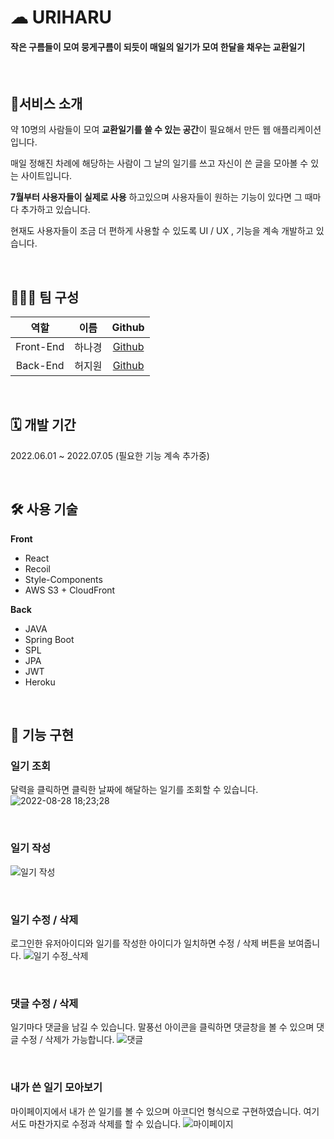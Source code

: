 # ☁ URIHARU
#### 작은 구름들이 모여 뭉게구름이 되듯이 매일의 일기가 모여 한달을 채우는 교환일기

<br>


## 🌟서비스 소개

약 10명의 사람들이 모여 **교환일기를 쓸 수 있는 공간**이 필요해서 만든 웹 애플리케이션입니다.

매일 정해진 차례에 해당하는 사람이 그 날의 일기를 쓰고 자신이 쓴 글을 모아볼 수 있는 사이트입니다.

**7월부터 사용자들이 실제로 사용** 하고있으며 사용자들이 원하는 기능이 있다면 그 때마다 추가하고 있습니다.

현재도 사용자들이 조금 더 편하게 사용할 수 있도록 UI / UX , 기능을 계속 개발하고 있습니다.

<br>

## 🙋🏻‍♀️ 팀 구성

|역할|이름|Github|
|:---:|:---:|:---:
|Front-End|하나경|[Github](https://github.com/NagyeongHa)|
|Back-End|허지원|[Github](https://github.com/heocat)|

<br>

## 🗓️ 개발 기간
2022.06.01 ~ 2022.07.05 (필요한 기능 계속 추가중)

<br>

## 🛠️ 사용 기술
**Front**
* React
* Recoil
* Style-Components
* AWS S3 + CloudFront

**Back**
* JAVA
* Spring Boot
* SPL
* JPA
* JWT
* Heroku

<br>

## 📌 기능 구현
### 일기 조회 
달력을 클릭하면 클릭한 날짜에 해달하는 일기를 조회할 수 있습니다.
![2022-08-28 18;23;28](https://user-images.githubusercontent.com/90600892/188437983-5f5b2f69-370b-4c20-90e3-cd7f1eeee5f9.gif)
 
<br> 

### 일기 작성
![일기 작성](https://user-images.githubusercontent.com/90600892/188438648-986d52f2-374d-4374-83ee-3e91104ff744.gif)

<br>

### 일기 수정 / 삭제
로그인한 유저아이디와 일기를 작성한 아이디가 일치하면 수정 / 삭제 버튼을 보여줍니다.
![일기 수정_삭제](https://user-images.githubusercontent.com/90600892/188438951-f91f501e-55e4-449e-bfdf-57f8b1230823.gif)

<br>

### 댓글 수정 / 삭제
일기마다 댓글을 남길 수 있습니다. 말풍선 아이콘을 클릭하면 댓글창을 볼 수 있으며 댓글 수정 / 삭제가 가능합니다.
![댓글](https://user-images.githubusercontent.com/90600892/188439267-e55478fc-f418-40ca-a786-964c9ff02997.gif)

<br>

### 내가 쓴 일기 모아보기 
마이페이지에서 내가 쓴 일기를 볼 수 있으며 아코디언 형식으로 구현하였습니다.
여기서도 마찬가지로 수정과 삭제를 할 수 있습니다.
![마이페이지](https://user-images.githubusercontent.com/90600892/188439277-1631614a-dcb6-41f7-8708-2dcc91ae408a.gif)
